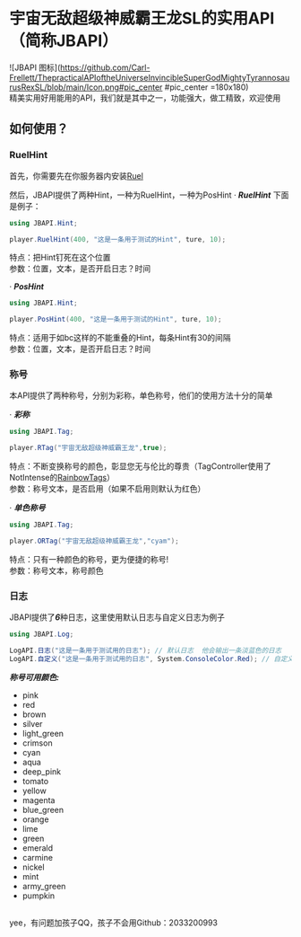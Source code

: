 # 宇宙无敌超级神威霸王龙SL的实用API（简称JBAPI）
 ![JBAPI 图标](https://github.com/Carl-Frellett/ThepracticalAPIoftheUniverseInvincibleSuperGodMightyTyrannosaurusRexSL/blob/main/Icon.png#pic_center #pic_center =180x180)<br>
精美实用好用能用的API，我们就是其中之一，功能强大，做工精致，欢迎使用
## 如何使用？
### RuelHint
首先，你需要先在你服务器内安装[Ruel](https://github.com/Ruemena/RueI)

然后，JBAPI提供了两种Hint，一种为RuelHint，一种为PosHint
· ***RuelHint***
下面是例子：
``` csharp
using JBAPI.Hint;

player.RuelHint(400, "这是一条用于测试的Hint", ture, 10);
```
特点：把Hint钉死在这个位置  
参数：位置，文本，是否开启日志？时间

· ***PosHint***
``` csharp
using JBAPI.Hint;

player.PosHint(400, "这是一条用于测试的Hint", ture, 10);
```
特点：适用于如bc这样的不能重叠的Hint，每条Hint有30的间隔  
参数：位置，文本，是否开启日志？时间

### 称号
本API提供了两种称号，分别为彩称，单色称号，他们的使用方法十分的简单

· ***彩称***
``` csharp
using JBAPI.Tag;

player.RTag("宇宙无敌超级神威霸王龙",true);
```
特点：不断变换称号的颜色，彰显您无与伦比的尊贵（TagController使用了NotIntense的[RainbowTags](https://github.com/NotIntense/RainbowTags)）  
参数：称号文本，是否启用（如果不启用则默认为红色）

· ***单色称号***
``` csharp
using JBAPI.Tag;

player.ORTag("宇宙无敌超级神威霸王龙","cyam");
```
特点：只有一种颜色的称号，更为便捷的称号!  
参数：称号文本，称号颜色

### 日志
JBAPI提供了***6***种日志，这里使用默认日志与自定义日志为例子
``` csharp
using JBAPI.Log;

LogAPI.日志("这是一条用于测试用的日志"); // 默认日志  他会输出一条淡蓝色的日志
LogAPI.自定义("这是一条用于测试用的日志", System.ConsoleColor.Red); // 自定义颜色日志  他会输出一条指定颜色（示例为红色）的日志
``` 

***称号可用颜色:***
* pink
* red
* brown
* silver
* light_green
* crimson
* cyan
* aqua
* deep_pink
* tomato
* yellow
* magenta
* blue_green
* orange
* lime
* green
* emerald
* carmine
* nickel
* mint
* army_green
* pumpkin
##
yee，有问题加孩子QQ，孩子不会用Github：2033200993
